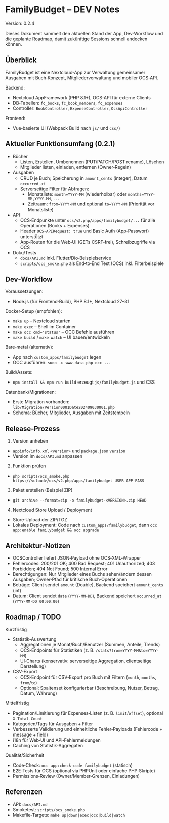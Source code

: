 # FamilyBudget – DEV Notes

Version: 0.2.4

Dieses Dokument sammelt den aktuellen Stand der App, Dev‑Workflow und die geplante Roadmap, damit zukünftige Sessions schnell andocken können.

## Überblick

FamilyBudget ist eine Nextcloud‑App zur Verwaltung gemeinsamer Ausgaben mit Buch‑Konzept, Mitgliederverwaltung und mobiler OCS‑API.

Backend:
- Nextcloud AppFramework (PHP 8.1+), OCS‑API für externe Clients
- DB‑Tabellen: `fc_books`, `fc_book_members`, `fc_expenses`
- Controller: `BookController`, `ExpenseController`, `OcsApiController`

Frontend:
- Vue‑basierte UI (Webpack Build nach `js/` und `css/`)

## Aktueller Funktionsumfang (0.2.1)

- Bücher
  - Listen, Erstellen, Umbenennen (PUT/PATCH/POST rename), Löschen
  - Mitglieder listen, einladen, entfernen (Owner‑Regeln)
- Ausgaben
  - CRUD je Buch; Speicherung in `amount_cents` (integer), Datum `occurred_at`
  - Serverseitige Filter für Abfragen:
    - Monatsliste: `month=YYYY-MM` (wiederholbar) oder `months=YYYY-MM,YYYY-MM,...`
    - Zeitraum: `from=YYYY-MM` und optional `to=YYYY-MM` (Priorität vor Monatsliste)
- API
  - OCS‑Endpunkte unter `ocs/v2.php/apps/familybudget/...` für alle Operationen (Books + Expenses)
  - Header `OCS-APIRequest: true` und Basic Auth (App‑Passwort) unterstützt
  - App‑Routen für die Web‑UI (GETs CSRF‑frei), Schreibzugriffe via OCS
- Doku/Tests
  - `docs/API.md` inkl. Flutter/Dio‑Beispielservice
  - `scripts/ocs_smoke.php` als End‑to‑End Test (OCS) inkl. Filterbeispiele

## Dev‑Workflow

Voraussetzungen:
- Node.js (für Frontend‑Build), PHP 8.1+, Nextcloud 27–31

Docker‑Setup (empfohlen):
- `make up` – Nextcloud starten
- `make exec` – Shell im Container
- `make occ cmd='status'` – OCC Befehle ausführen
- `make build` / `make watch` – UI bauen/entwickeln

Bare‑metal (alternativ):
- App nach `custom_apps/familybudget` legen
- OCC ausführen: `sudo -u www-data php occ ...`

Build/Assets:
- `npm install && npm run build` erzeugt `js/familybudget.js` und CSS

Datenbank/Migrationen:
- Erste Migration vorhanden: `lib/Migration/Version0001Date202409030001.php`
- Schema: Bücher, Mitglieder, Ausgaben mit Zeitstempeln

## Release‑Prozess

1) Version anheben
- `appinfo/info.xml` `<version>` und `package.json` `version`
- Version im `docs/API.md` anpassen

2) Funktion prüfen
- `php scripts/ocs_smoke.php https://<cloud>/ocs/v2.php/apps/familybudget USER APP-PASS`

3) Paket erstellen (Beispiel ZIP)
- `git archive --format=zip -o familybudget-<VERSION>.zip HEAD`

4) Nextcloud Store Upload / Deployment
- Store‑Upload der ZIP/TGZ
- Lokales Deployment: Code nach `custom_apps/familybudget`, dann `occ app:enable familybudget && occ upgrade`

## Architektur‑Notizen

- OCSController liefert JSON‑Payload ohne OCS‑XML‑Wrapper
- Fehlercodes: 200/201 OK; 400 Bad Request; 401 Unauthorized; 403 Forbidden; 404 Not Found; 500 Internal Error
- Berechtigungen: Nur Mitglieder eines Buchs sehen/ändern dessen Ausgaben; Owner‑Pfad für kritische Buch‑Operationen
- Beträge: Client sendet `amount` (Double), Backend speichert `amount_cents` (int)
- Datum: Client sendet `date` (`YYYY-MM-DD`), Backend speichert `occurred_at` (`YYYY-MM-DD 00:00:00`)

## Roadmap / TODO

Kurzfristig
- Statistik‑Auswertung
  - Aggregationen je Monat/Buch/Benutzer (Summen, Anteile, Trends)
  - OCS‑Endpoints für Statistiken (z. B. `/stats?from=YYYY-MM&to=YYYY-MM`)
  - UI‑Charts (konservativ: serverseitige Aggregation, clientseitige Darstellung)
- CSV‑Export
  - OCS‑Endpoint für CSV‑Export pro Buch mit Filtern (`month`, `months`, `from`/`to`)
  - Optional: Spaltenset konfigurierbar (Beschreibung, Nutzer, Betrag, Datum, Währung)

Mittelfristig
- Pagination/Limitierung für Expenses‑Listen (z. B. `limit`/`offset`), optional `X-Total-Count`
- Kategorien/Tags für Ausgaben + Filter
- Verbesserte Validierung und einheitliche Fehler‑Payloads (Fehlercode + message + field)
- i18n für Web‑UI und API‑Fehlermeldungen
- Caching von Statistik‑Aggregaten

Qualität/Sicherheit
- Code‑Check: `occ app:check-code familybudget` (statisch)
- E2E‑Tests für OCS (optional via PHPUnit oder einfache PHP‑Skripte)
- Permissions‑Review (Owner/Member‑Grenzen, Einladungen)

## Referenzen

- API: `docs/API.md`
- Smoketest: `scripts/ocs_smoke.php`
- Makefile‑Targets: `make up|down|exec|occ|build|watch`
